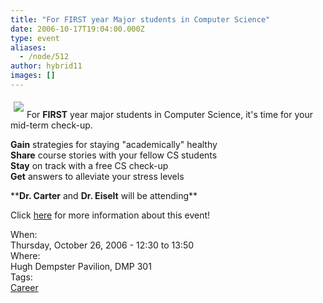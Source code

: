 ```yaml
---
title: "For FIRST year Major students in Computer Science"
date: 2006-10-17T19:04:00.000Z
type: event
aliases:
  - /node/512
author: hybrid11
images: []
---
```


<div class="field field-name-body field-type-text-with-summary field-label-hidden"><div class="field-items"><div class="field-item even"><p><img src="http://www.cs.ubc.ca/~depaulfm/ubc_logo.jpg" align="left" vspace="5" hspace="5"><br>
For <b>FIRST</b> year major students in Computer Science, it&apos;s time for your mid-term check-up.</p>
<p><b>Gain</b> strategies for staying &quot;academically&quot; healthy<br>
<b>Share</b> course stories with your fellow CS students<br>
<b>Stay</b> on track with a free CS check-up<br>
<b>Get</b> answers to alleviate your stress levels</p>
<p>**<b>Dr. Carter</b> and <b>Dr. Eiselt</b> will be attending**</p>
<p>Click <a href="http://www.cs.ubc.ca/events/Checkupforfirstyears.shtml">here</a> for more information about this event! </p>
</div></div></div><div class="field field-name-field-dates field-type-datetime field-label-above"><div class="field-label">When:&#xA0;</div><div class="field-items"><div class="field-item even"><span class="date-display-single">Thursday, October 26, 2006 - <span class="date-display-range"><span class="date-display-start">12:30</span> to <span class="date-display-end">13:50</span></span></span></div></div></div><div class="field field-name-field-location field-type-text field-label-above"><div class="field-label">Where:&#xA0;</div><div class="field-items"><div class="field-item even">Hugh Dempster Pavilion, DMP 301</div></div></div>    <footer>
    <div class="field field-name-field-tags field-type-taxonomy-term-reference field-label-above"><div class="field-label">Tags:&#xA0;</div><div class="field-items"><div class="field-item even"><a href="/career">Career</a></div></div></div>      </footer>